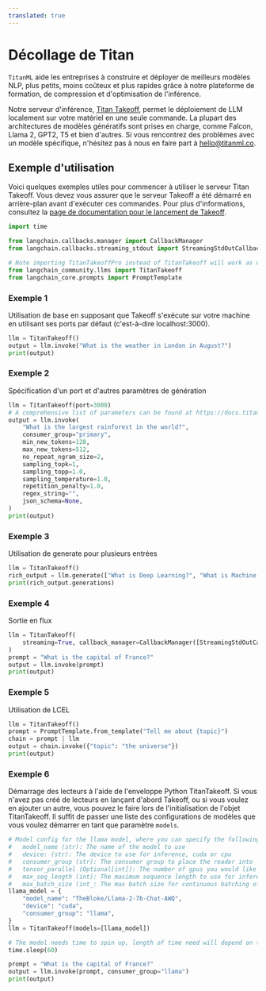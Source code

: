 ```yaml
---
translated: true
---
```


# Décollage de Titan

`TitanML` aide les entreprises à construire et déployer de meilleurs modèles NLP, plus petits, moins coûteux et plus rapides grâce à notre plateforme de formation, de compression et d'optimisation de l'inférence.

Notre serveur d'inférence, [Titan Takeoff](https://docs.titanml.co/docs/intro), permet le déploiement de LLM localement sur votre matériel en une seule commande. La plupart des architectures de modèles génératifs sont prises en charge, comme Falcon, Llama 2, GPT2, T5 et bien d'autres. Si vous rencontrez des problèmes avec un modèle spécifique, n'hésitez pas à nous en faire part à hello@titanml.co.

## Exemple d'utilisation

Voici quelques exemples utiles pour commencer à utiliser le serveur Titan Takeoff. Vous devez vous assurer que le serveur Takeoff a été démarré en arrière-plan avant d'exécuter ces commandes. Pour plus d'informations, consultez la [page de documentation pour le lancement de Takeoff](https://docs.titanml.co/docs/Docs/launching/).

```python
import time

from langchain.callbacks.manager import CallbackManager
from langchain.callbacks.streaming_stdout import StreamingStdOutCallbackHandler

# Note importing TitanTakeoffPro instead of TitanTakeoff will work as well both use same object under the hood
from langchain_community.llms import TitanTakeoff
from langchain_core.prompts import PromptTemplate
```

### Exemple 1

Utilisation de base en supposant que Takeoff s'exécute sur votre machine en utilisant ses ports par défaut (c'est-à-dire localhost:3000).

```python
llm = TitanTakeoff()
output = llm.invoke("What is the weather in London in August?")
print(output)
```

### Exemple 2

Spécification d'un port et d'autres paramètres de génération

```python
llm = TitanTakeoff(port=3000)
# A comprehensive list of parameters can be found at https://docs.titanml.co/docs/next/apis/Takeoff%20inference_REST_API/generate#request
output = llm.invoke(
    "What is the largest rainforest in the world?",
    consumer_group="primary",
    min_new_tokens=128,
    max_new_tokens=512,
    no_repeat_ngram_size=2,
    sampling_topk=1,
    sampling_topp=1.0,
    sampling_temperature=1.0,
    repetition_penalty=1.0,
    regex_string="",
    json_schema=None,
)
print(output)
```

### Exemple 3

Utilisation de generate pour plusieurs entrées

```python
llm = TitanTakeoff()
rich_output = llm.generate(["What is Deep Learning?", "What is Machine Learning?"])
print(rich_output.generations)
```

### Exemple 4

Sortie en flux

```python
llm = TitanTakeoff(
    streaming=True, callback_manager=CallbackManager([StreamingStdOutCallbackHandler()])
)
prompt = "What is the capital of France?"
output = llm.invoke(prompt)
print(output)
```

### Exemple 5

Utilisation de LCEL

```python
llm = TitanTakeoff()
prompt = PromptTemplate.from_template("Tell me about {topic}")
chain = prompt | llm
output = chain.invoke({"topic": "the universe"})
print(output)
```

### Exemple 6

Démarrage des lecteurs à l'aide de l'enveloppe Python TitanTakeoff. Si vous n'avez pas créé de lecteurs en lançant d'abord Takeoff, ou si vous voulez en ajouter un autre, vous pouvez le faire lors de l'initialisation de l'objet TitanTakeoff. Il suffit de passer une liste des configurations de modèles que vous voulez démarrer en tant que paramètre `models`.

```python
# Model config for the llama model, where you can specify the following parameters:
#   model_name (str): The name of the model to use
#   device: (str): The device to use for inference, cuda or cpu
#   consumer_group (str): The consumer group to place the reader into
#   tensor_parallel (Optional[int]): The number of gpus you would like your model to be split across
#   max_seq_length (int): The maximum sequence length to use for inference, defaults to 512
#   max_batch_size (int_: The max batch size for continuous batching of requests
llama_model = {
    "model_name": "TheBloke/Llama-2-7b-Chat-AWQ",
    "device": "cuda",
    "consumer_group": "llama",
}
llm = TitanTakeoff(models=[llama_model])

# The model needs time to spin up, length of time need will depend on the size of model and your network connection speed
time.sleep(60)

prompt = "What is the capital of France?"
output = llm.invoke(prompt, consumer_group="llama")
print(output)
```
